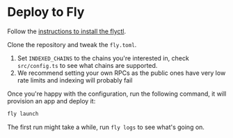 # Deploy to Fly

Follow the [instructions to install the flyctl](https://fly.io/docs/hands-on/install-flyctl/).

Clone the repository and tweak the `fly.toml`.

1. Set `INDEXED_CHAINS` to the chains you're interested in, check `src/config.ts` to see what chains are supported.
2. We recommend setting your own RPCs as the public ones have very low rate limits and indexing will probably fail

Once you're happy with the configuration, run the following command, it will provision an app and deploy it:

```sh
fly launch
```

The first run might take a while, run `fly logs` to see what's going on.
